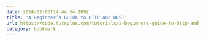 ```yaml
---
date: 2024-02-03T14:44:54.109Z
title: 'A Beginner’s Guide to HTTP and REST'
url: https://code.tutsplus.com/tutorials/a-beginners-guide-to-http-and-rest--net-16340
category: bookmark
---
```

